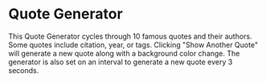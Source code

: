 # Quote Generator

This Quote Generator cycles through 10 famous quotes and their authors. Some quotes include citation, year, or tags.
Clicking "Show Another Quote" will generate a new quote along with a background color change. 
The generator is also set on an interval to generate a new quote every 3 seconds. 
